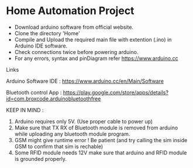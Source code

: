 # Home Automation Project

* Download arduino software from official website.
* Clone the directory 'Home' 
* Compile and Upload the required main file with extention (.ino) in Arduino IDE software.
* Check connections twice before powering arduino.
* For any errors, syntax and pinDiagram refer https://www.arduino.cc

Links

Arduino Software IDE : https://www.arduino.cc/en/Main/Software

Bluetooth control App : https://play.google.com/store/apps/details?id=com.broxcode.arduinobluetoothfree 


KEEP IN MIND :
1) Arduino requires only 5V. (Use proper cable to power up)
2) Make sure that TX RX of Bluetooth module is removed from arduino while uploading any bluetooth module program.
3) GSM might give runtime error ! Be patient (and try calling the sim inside GSM to confirm that sim is rechable)
4) Some RFID module needs 12V make sure that arduino and RFID module is grounded properly. 



